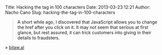 Title: Hacking the <a> tag in 100 characters
Date: 2013-03-23 12:21
Author: Nacho Cano
Slug: hacking-the-tag-in-100-characters

> A short while ago, I discovered that JavaScript allows you to change
> the <a> href after you click on it. It may not seem that serious at
> first glance, but rest assured, it can trick customers into giving in
> their details to fraudsters.</a>

» [bilaw.al][]

  [bilaw.al]: http://bilaw.al/2013/03/17/hacking-the-a-tag-in-100-characters.html
    "Hacking the <a> tag in 100 characters"
